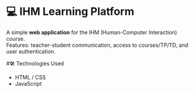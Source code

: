 # 💻 IHM Learning Platform  

A simple **web application** for the IHM (Human-Computer Interaction) course.  
Features: teacher-student communication, access to courses/TP/TD, and user authentication.  

#🛠️ Technologies Used  
- HTML / CSS  
- JavaScript  
